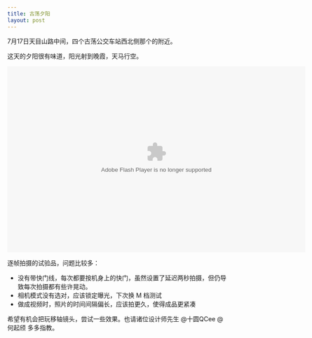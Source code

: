 ```yaml
---
title: 古荡夕阳
layout: post
---
```


7月17日天目山路中间，四个古荡公交车站西北侧那个的附近。

这天的夕阳很有味道，阳光射到晚霞，天马行空。

<embed src="http://player.youku.com/player.php/sid/XNTg0NjI4MDMy/v.swf" allowFullScreen="true" quality="high" width="680" height="425" align="middle" allowScriptAccess="always" type="application/x-shockwave-flash"></embed>

逐帧拍摄的试验品，问题比较多：

- 没有带快门线，每次都要按机身上的快门，虽然设置了延迟两秒拍摄，但仍导致每次拍摄都有些许晃动。
- 相机模式没有选对，应该锁定曝光，下次换 M 档测试
- 做成视频时，照片的时间间隔偏长，应该拍更久，使得成品更紧凑

希望有机会把玩移轴镜头，尝试一些效果。也请诸位设计师先生 @十圆QCee @何起颀 多多指教。